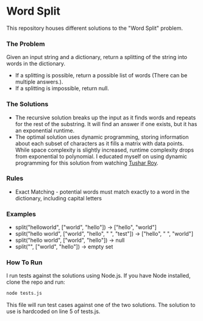 # Word Split
This repository houses different solutions to the "Word Split" problem.

### The Problem
Given an input string and a dictionary, return a splitting of the string into words in the dictionary.
* If a splitting is possible, return a possible list of words (There can be multiple answers.).
* If a splitting is impossible, return null.

### The Solutions
* The recursive solution breaks up the input as it finds words and repeats for the rest of the substring. It will find an answer if one exists, but it has an exponential runtime.
* The optimal solution uses dynamic programming, storing information about each subset of characters as it fills a matrix with data points. While space complexity is slightly increased, runtime complexity drops from exponential to polynomial. I educated myself on using dynamic programming for this solution from watching [Tushar Roy](https://www.youtube.com/watch?v=WepWFGxiwRs).

### Rules
* Exact Matching - potential words must match exactly to a word in the dictionary, including capital letters

### Examples
* split("helloworld", ["world", "hello"]) -> ["hello", "world"]
* split("hello world", ["world", "hello", " ", "test"]) -> ["hello", " ", "world"]
* split("hello world", ["world", "hello"]) -> null
* split("", ["world", "hello"]) -> empty set

### How To Run
I run tests against the solutions using Node.js. If you have Node installed, clone the repo and run:

```sh
node tests.js
```

This file will run test cases against one of the two solutions. The solution to use is hardcoded on line 5 of tests.js.
